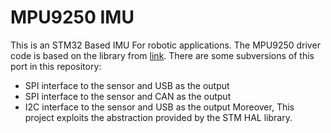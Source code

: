 # MPU9250 IMU
This is an STM32 Based IMU For robotic applications. The MPU9250 driver code is based on the library from <a href="https://github.com/bolderflight/MPU9250/" target="_blank">link</a>. There are some subversions of this port in this repository:
- SPI interface to the sensor and USB as the output
- SPI interface to the sensor and CAN as the output
- I2C interface to the sensor and USB as the output
Moreover, This project exploits the abstraction provided by the STM HAL library.

